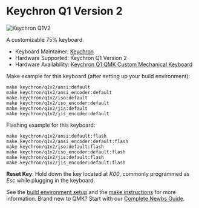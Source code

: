 # Keychron Q1 Version 2

![Keychron Q1V2](https://i.imgur.com/BbJNGLYh.jpg)

A customizable 75% keyboard.

* Keyboard Maintainer: [Keychron](https://github.com/keychron)
* Hardware Supported: Keychron Q1 Version 2
* Hardware Availability: [Keychron Q1 QMK Custom Mechanical Keyboard](https://www.keychron.com/products/keychron-q1)

Make example for this keyboard (after setting up your build environment):

    make keychron/q1v2/ansi:default
    make keychron/q1v2/ansi_encoder:default
    make keychron/q1v2/iso:default
    make keychron/q1v2/iso_encoder:default
    make keychron/q1v2/jis:default
    make keychron/q1v2/jis_encoder:default

Flashing example for this keyboard:

    make keychron/q1v2/ansi:default:flash
    make keychron/q1v2/ansi_encoder:default:flash
    make keychron/q1v2/iso:default:flash
    make keychron/q1v2/iso_encoder:default:flash
    make keychron/q1v2/jis:default:flash
    make keychron/q1v2/jis_encoder:default:flash

**Reset Key**: Hold down the key located at *K00*, commonly programmed as *Esc* while plugging in the keyboard.

See the [build environment setup](https://docs.qmk.fm/#/getting_started_build_tools) and the [make instructions](https://docs.qmk.fm/#/getting_started_make_guide) for more information. Brand new to QMK? Start with our [Complete Newbs Guide](https://docs.qmk.fm/#/newbs).
